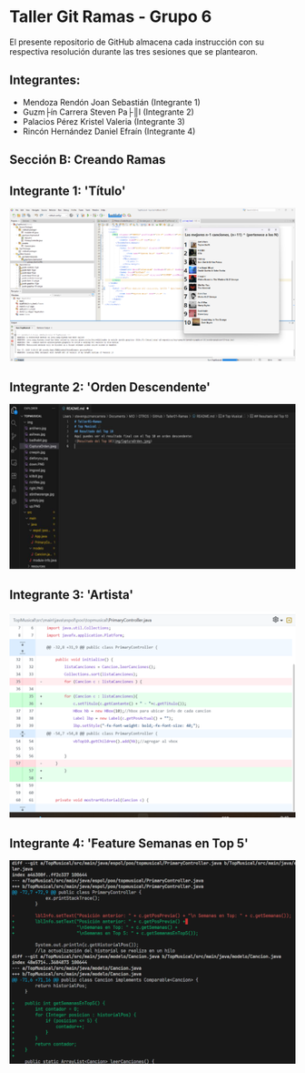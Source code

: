 # Taller Git Ramas - Grupo 6
El presente repositorio de GitHub almacena cada instrucción con su respectiva resolución durante las tres sesiones que se plantearon.

## Integrantes:
- Mendoza Rendón Joan Sebastián		(Integrante 1)
- Guzm├ín Carrera Steven Pa├║l		(Integrante 2)
- Palacios Pérez Kristel Valeria	(Integrante 3)
- Rincón Hernández Daniel Efraín	(Integrante 4)

## Sección B: Creando Ramas
## Integrante 1: 'Título'
![Modificación del Título de la ventana main](./assets/integrante_1.png)

## Integrante 2: 'Orden Descendente'
![Resultado del Top 10](./assets/integrante_2.png)

## Integrante 3: 'Artista'
![Colocar nombre artista antes del nombre de la canción](./assets/integrante_3.png)

## Integrante 4: 'Feature Semanas en Top 5'
![Cambios integrante 4](./assets/integrante_4.png)
